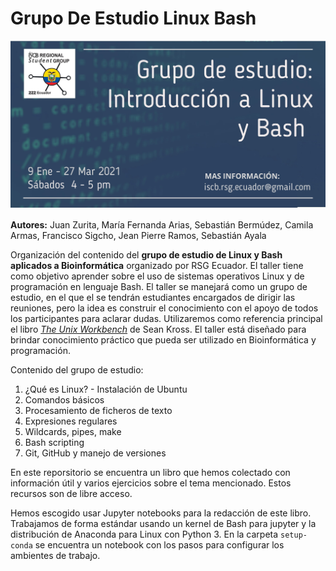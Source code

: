 # Grupo De Estudio Linux Bash
![Titulo](Sesion1_Que_es_Linux/Img/Titulo.jpg)

**Autores:** Juan Zurita, María Fernanda Arias, Sebastián Bermúdez, Camila Armas, Francisco Sigcho, Jean Pierre Ramos, Sebastián Ayala

Organización del contenido del **grupo de estudio de Linux y Bash aplicados a Bioinformática** organizado por RSG Ecuador. El taller tiene como objetivo aprender sobre el uso de sistemas operativos Linux y de programación en lenguaje Bash. El taller se manejará como un grupo de estudio, en el que el se tendrán estudiantes encargados de dirigir las reuniones, pero la idea es construir el conocimiento con el apoyo de todos los participantes para aclarar dudas. Utilizaremos como referencia principal el libro [*The Unix Workbench*](https://leanpub.com/unix) de Sean Kross. El taller está diseñado para brindar conocimiento práctico que pueda ser utilizado en Bioinformática y programación.

Contenido del grupo de estudio: 

1. ¿Qué es Linux? - Instalación de Ubuntu
2. Comandos básicos
3. Procesamiento de ficheros de texto
4. Expresiones regulares
5. Wildcards, pipes, make
6. Bash scripting
7. Git, GitHub y manejo de versiones

En este reporsitorio se encuentra un libro que hemos colectado con información útil y varios ejercicios sobre el tema mencionado. Estos recursos son de libre acceso.

Hemos escogido usar Jupyter notebooks para la redacción de este libro. Trabajamos de forma estándar usando un kernel de Bash para jupyter y la distribución de Anaconda para Linux con Python 3. En la carpeta `setup-conda` se encuentra un notebook con los pasos para configurar los ambientes de trabajo.
